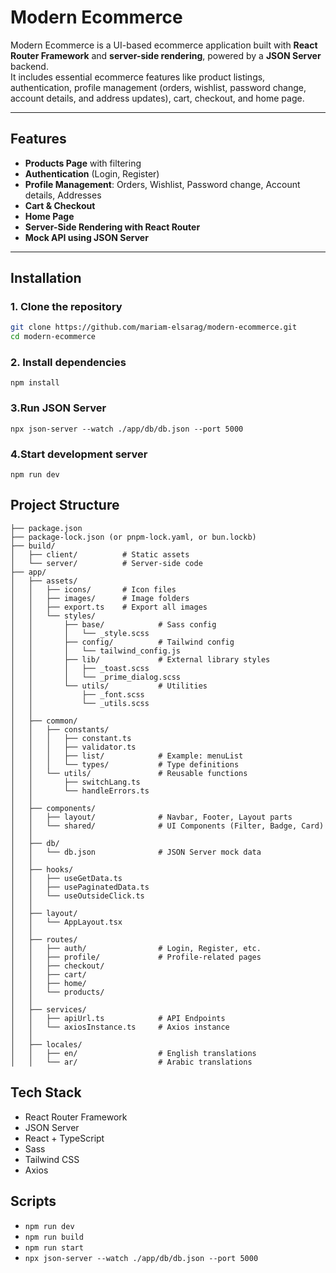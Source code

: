 # Modern Ecommerce

Modern Ecommerce is a UI-based ecommerce application built with **React Router Framework** and **server-side rendering**, powered by a **JSON Server** backend.  
It includes essential ecommerce features like product listings, authentication, profile management (orders, wishlist, password change, account details, and address updates), cart, checkout, and home page.

---

## Features

- **Products Page** with filtering
- **Authentication** (Login, Register)
- **Profile Management**: Orders, Wishlist, Password change, Account details, Addresses
- **Cart & Checkout**
- **Home Page**
- **Server-Side Rendering with React Router**
- **Mock API using JSON Server**

---

## Installation

### 1. Clone the repository

```bash
git clone https://github.com/mariam-elsarag/modern-ecommerce.git
cd modern-ecommerce
```

### 2. Install dependencies

```
npm install
```

### 3.Run JSON Server

```
npx json-server --watch ./app/db/db.json --port 5000
```

### 4.Start development server

```
npm run dev
```

## Project Structure

```
├── package.json
├── package-lock.json (or pnpm-lock.yaml, or bun.lockb)
├── build/
│   ├── client/          # Static assets
│   └── server/          # Server-side code
├── app/
│   ├── assets/
│   │   ├── icons/       # Icon files
│   │   ├── images/      # Image folders
│   │   ├── export.ts    # Export all images
│   │   └── styles/
│   │       ├── base/            # Sass config
│   │       │   └── _style.scss
│   │       ├── config/          # Tailwind config
│   │       │   └── tailwind_config.js
│   │       ├── lib/             # External library styles
│   │       │   ├── _toast.scss
│   │       │   └── _prime_dialog.scss
│   │       └── utils/           # Utilities
│   │           ├── _font.scss
│   │           └── _utils.scss
│   │
│   ├── common/
│   │   ├── constants/
│   │   │   ├── constant.ts
│   │   │   ├── validator.ts
│   │   │   ├── list/            # Example: menuList
│   │   │   └── types/           # Type definitions
│   │   └── utils/               # Reusable functions
│   │       ├── switchLang.ts
│   │       └── handleErrors.ts
│   │
│   ├── components/
│   │   ├── layout/              # Navbar, Footer, Layout parts
│   │   └── shared/              # UI Components (Filter, Badge, Card)
│   │
│   ├── db/
│   │   └── db.json              # JSON Server mock data
│   │
│   ├── hooks/
│   │   ├── useGetData.ts
│   │   ├── usePaginatedData.ts
│   │   └── useOutsideClick.ts
│   │
│   ├── layout/
│   │   └── AppLayout.tsx
│   │
│   ├── routes/
│   │   ├── auth/                # Login, Register, etc.
│   │   ├── profile/             # Profile-related pages
│   │   ├── checkout/
│   │   ├── cart/
│   │   ├── home/
│   │   └── products/
│   │
│   ├── services/
│   │   ├── apiUrl.ts            # API Endpoints
│   │   └── axiosInstance.ts     # Axios instance
│   │
│   ├── locales/
│   │   ├── en/                  # English translations
│   │   └── ar/                  # Arabic translations

```

## Tech Stack

- React Router Framework
- JSON Server
- React + TypeScript
- Sass
- Tailwind CSS
- Axios

## Scripts

- `npm run dev`
- `npm run build`
- `npm run start`
- `npx json-server --watch ./app/db/db.json --port 5000`
